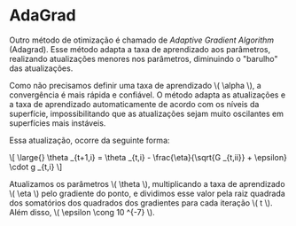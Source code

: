 # AdaGrad

Outro método de otimização é chamado de _Adaptive Gradient Algorithm_ (Adagrad). Esse método
adapta a taxa de aprendizado aos parâmetros, realizando atualizações menores nos parâmetros,
diminuindo o "barulho" das atualizações.

Como não precisamos definir uma taxa de aprendizado \\( \alpha \\), a convergência é mais rápida e confiável. O
método adapta as atualizações e a taxa de aprendizado automaticamente de acordo com os níveis da
superfície, impossibilitando que as atualizações sejam muito oscilantes em superfícies mais instáveis.

Essa atualização, ocorre da seguinte forma:

\\[
  \large{} \theta _{t+1,i} = \theta _{t,i} - \frac{\eta}{\sqrt{G _{t,ii}} + \epsilon} \cdot g _{t,i}
\\]

Atualizamos os parâmetros \\( \theta \\), multiplicando a taxa de aprendizado \\( \eta \\) pelo gradiente do ponto, e
dividimos esse valor pela raiz quadrada dos somatórios dos quadrados dos gradientes para cada
iteração \\( t \\). Além disso, \\( \epsilon \cong 10 ^{-7} \\).
